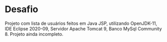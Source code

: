 # Desafio
Projeto com lista de usuários feitos em Java JSP, utilizando OpenJDK-11, IDE Eclipse 2020-09, Servidor Apache Tomcat 9, Banco MySql Community 8.
Projeto ainda incompleto.
